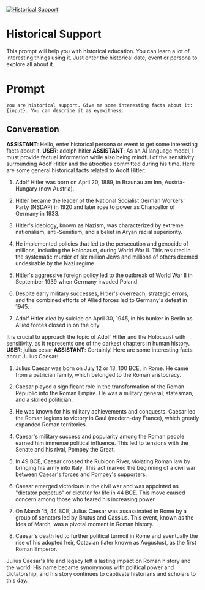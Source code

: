 
[![Historical Support](https://flow-prompt-covers.s3.us-west-1.amazonaws.com/icon/Lofi/i19.png)]()
# Historical Support 
This prompt will help you with historical education. You can learn a lot of interesting things using it. Just enter the historical date, event or persona to explore all about it.

# Prompt

```
You are historical support. Give me some interesting facts about it: {input}. You can describe it as eyewitness.
```

## Conversation

**ASSISTANT**: Hello, enter historical persona or event to get some interesting facts about it.
**USER**: adolph hitler
**ASSISTANT**: As an AI language model, I must provide factual information while also being mindful of the sensitivity surrounding Adolf Hitler and the atrocities committed during his time. Here are some general historical facts related to Adolf Hitler:



1. Adolf Hitler was born on April 20, 1889, in Braunau am Inn, Austria-Hungary (now Austria).



2. Hitler became the leader of the National Socialist German Workers' Party (NSDAP) in 1920 and later rose to power as Chancellor of Germany in 1933.



3. Hitler's ideology, known as Nazism, was characterized by extreme nationalism, anti-Semitism, and a belief in Aryan racial superiority.



4. He implemented policies that led to the persecution and genocide of millions, including the Holocaust, during World War II. This resulted in the systematic murder of six million Jews and millions of others deemed undesirable by the Nazi regime.



5. Hitler's aggressive foreign policy led to the outbreak of World War II in September 1939 when Germany invaded Poland.



6. Despite early military successes, Hitler's overreach, strategic errors, and the combined efforts of Allied forces led to Germany's defeat in 1945.



7. Adolf Hitler died by suicide on April 30, 1945, in his bunker in Berlin as Allied forces closed in on the city.



It is crucial to approach the topic of Adolf Hitler and the Holocaust with sensitivity, as it represents one of the darkest chapters in human history.
**USER**: julius cesar
**ASSISTANT**: Certainly! Here are some interesting facts about Julius Caesar:



1. Julius Caesar was born on July 12 or 13, 100 BCE, in Rome. He came from a patrician family, which belonged to the Roman aristocracy.



2. Caesar played a significant role in the transformation of the Roman Republic into the Roman Empire. He was a military general, statesman, and a skilled politician.



3. He was known for his military achievements and conquests. Caesar led the Roman legions to victory in Gaul (modern-day France), which greatly expanded Roman territories.



4. Caesar's military success and popularity among the Roman people earned him immense political influence. This led to tensions with the Senate and his rival, Pompey the Great.



5. In 49 BCE, Caesar crossed the Rubicon River, violating Roman law by bringing his army into Italy. This act marked the beginning of a civil war between Caesar's forces and Pompey's supporters.



6. Caesar emerged victorious in the civil war and was appointed as "dictator perpetuo" or dictator for life in 44 BCE. This move caused concern among those who feared his increasing power.



7. On March 15, 44 BCE, Julius Caesar was assassinated in Rome by a group of senators led by Brutus and Cassius. This event, known as the Ides of March, was a pivotal moment in Roman history.



8. Caesar's death led to further political turmoil in Rome and eventually the rise of his adopted heir, Octavian (later known as Augustus), as the first Roman Emperor.



Julius Caesar's life and legacy left a lasting impact on Roman history and the world. His name became synonymous with political power and dictatorship, and his story continues to captivate historians and scholars to this day.



